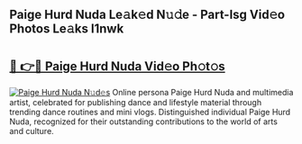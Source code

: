 ## Paige Hurd Nuda Le𝚊k𝚎d N𝚞𝚍e - Part-Isg Vid𝚎o Photos Le𝚊ks l1nwk

# <h2><a href="http://fbfhwhv.evod.top/?m=Paige+Hurd+Nuda">🔗 👉🔴 Paige Hurd Nuda Vid𝚎o Ph𝚘t𝚘s</a></h2>

[![Paige Hurd Nuda N𝚞d𝚎s](https://i.imgur.com/8V9OHl7.gif)](http://fbfhwhv.evod.top/?m=Paige+Hurd+Nuda)
Online persona Paige Hurd Nuda and multimedia artist, celebrated for publishing dance and lifestyle material through trending dance routines and mini vlogs. Distinguished individual Paige Hurd Nuda, recognized for their outstanding contributions to the world of arts and culture. 
